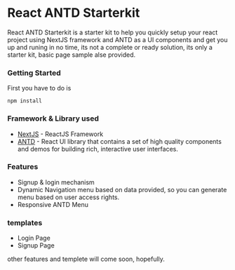 # React ANTD Starterkit

React ANTD Starterkit is a starter kit to help you quickly setup your react project using NextJS framework and ANTD as a UI components and get you up and runing in no time, its not a complete or ready solution, its only a starter kit, basic page sample alse provided.

### Getting Started

First you have to do is

```
npm install
```

### Framework & Library used

- [NextJS](https://nextjs.org/) - ReactJS Framework
- [ANTD](https://ant.design/) - React UI library that contains a set of high quality components and demos for building rich, interactive user interfaces.

### Features

- Signup & login mechanism
- Dynamic Navigation menu based on data provided, so you can generate menu based on user access rights.
- Responsive ANTD Menu

### templates

- Login Page
- Signup Page

other features and templete will come soon, hopefully.
